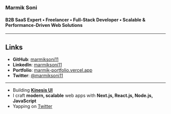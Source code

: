 ### Marmik Soni

#### B2B SaaS Expert • Freelancer • Full-Stack Developer • Scalable & Performance-Driven Web Solutions  

---

## Links
- **GitHub**: [marmiksoni11](https://github.com/marmiksoni11)  
- **LinkedIn**: [marmiksoni11](https://www.linkedin.com/in/marmiksoni11/)  
- **Portfolio**: [marmik-portfolio.vercel.app](https://marmik-portfolio.vercel.app)  
- **Twitter**: [@marmiksoni11](https://twitter.com/marmiksoni11)  

---

- Building **[Kinesis UI](https://kinesisui.com)**  
- I craft **modern, scalable** web apps with **Next.js, React.js, Node.js, JavaScript**  
- Yapping on [Twitter](https://twitter.com/marmiksoni11)  

